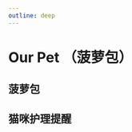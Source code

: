 ```yaml
---
outline: deep
---
```


# Our Pet （菠萝包）

## 菠萝包

<WeightChart 
  :weightData="{
    '2025-07-05': {weight: 892, note: '第一次称重'},
    '2025-07-12': {weight: 1065, note: '菠萝包第一次去看病（拉尿会叫，经常舔舐屁股，疑似不舒服），\n做了B超和采血（检查出膀胱有结晶，以及疑似增生）'},
    '2025-07-19': {weight: 1134, note: ''},
    '2025-07-26': {weight: 1355, note: ''},
    '2025-08-01': {weight: 1235, note: '菠萝包呕吐后第二次去看病打针，体重还是在下降'},
    '2025-08-03': {weight: 1355, note: ''},
    '2025-08-09': {weight: 1566, note: '第一针猫三联'},
    '2025-08-16': {weight: 1715, note: '第二针猫三联'},
    '2025-08-23': {weight: 1868, note: '这娃保存增肥速度嘞'},
    '2025-08-30': {weight: 2028, note: '今天去平乐玩回来发现这家伙又长了'}
  }"
  title="菠萝包体重变化"
  unit="g"
  lineColor="#FF6B9D"
  :showArea="true"
  height="350px"
/>

<CatPic  
    :list="[
      'https://ameng000.oss-cn-chengdu.aliyuncs.com/vitepress-blog/22168D13-EF3D-4DB5-96F1-25C0636D9639-49623-0000431AA2D4D38D.JPG',
      'https://ameng000.oss-cn-chengdu.aliyuncs.com/vitepress-blog/332c2b92627b053f3e7db21e7a0b9a19.JPG',
      'https://ameng000.oss-cn-chengdu.aliyuncs.com/vitepress-blog/b10147f3ee634c12ae1579fa8c6f6398.JPG',
      'https://ameng000.oss-cn-chengdu.aliyuncs.com/vitepress-blog/IMG_5145.jpeg',
      'https://ameng000.oss-cn-chengdu.aliyuncs.com/vitepress-blog/IMG_5286.jpeg',
      'https://ameng000.oss-cn-chengdu.aliyuncs.com/vitepress-blog/IMG_5465.jpeg',
      'https://ameng000.oss-cn-chengdu.aliyuncs.com/vitepress-blog/IMG_1291.jpeg',
      'https://ameng000.oss-cn-chengdu.aliyuncs.com/vitepress-blog/IMG_4645.jpeg',
      'https://ameng000.oss-cn-chengdu.aliyuncs.com/vitepress-blog/IMG_4971.jpeg'
    ]"
    :height="'500px'"
    :auto-play="true"
    :auto-play-interval="3000"
    :show-counter="true"
  />


## 猫咪护理提醒

<CatReminderCalendar />